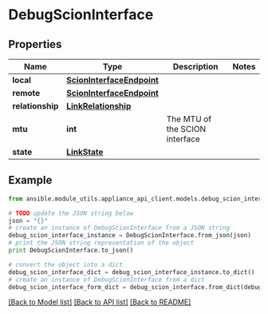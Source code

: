 # DebugScionInterface


## Properties
Name | Type | Description | Notes
------------ | ------------- | ------------- | -------------
**local** | [**ScionInterfaceEndpoint**](ScionInterfaceEndpoint.md) |  | 
**remote** | [**ScionInterfaceEndpoint**](ScionInterfaceEndpoint.md) |  | 
**relationship** | [**LinkRelationship**](LinkRelationship.md) |  | 
**mtu** | **int** | The MTU of the SCION interface | 
**state** | [**LinkState**](LinkState.md) |  | 

## Example

```python
from ansible.module_utils.appliance_api_client.models.debug_scion_interface import DebugScionInterface

# TODO update the JSON string below
json = "{}"
# create an instance of DebugScionInterface from a JSON string
debug_scion_interface_instance = DebugScionInterface.from_json(json)
# print the JSON string representation of the object
print DebugScionInterface.to_json()

# convert the object into a dict
debug_scion_interface_dict = debug_scion_interface_instance.to_dict()
# create an instance of DebugScionInterface from a dict
debug_scion_interface_form_dict = debug_scion_interface.from_dict(debug_scion_interface_dict)
```
[[Back to Model list]](../README.md#documentation-for-models) [[Back to API list]](../README.md#documentation-for-api-endpoints) [[Back to README]](../README.md)


